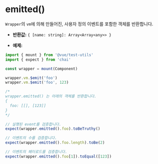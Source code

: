# emitted()

`Wrapper`의 `vm`에 의해 만들어진, 사용자 정의 이벤트를 포함한 객체를 반환합니다.

- **반환값:** `{ [name: string]: Array<Array<any>> }`

- **예제:**

```js
import { mount } from '@vue/test-utils'
import { expect } from 'chai'

const wrapper = mount(Component)

wrapper.vm.$emit('foo')
wrapper.vm.$emit('foo', 123)

/*
wrapper.emitted() 는 아래의 객체를 반환합니다.
{
  foo: [[], [123]]
}
*/

// 실행된 event를 검증합니다.
expect(wrapper.emitted().foo).toBeTruthy()

// 이벤트의 수를 검증합니다.
expect(wrapper.emitted().foo.length).toBe(2)

// 이벤트의 페이로드를 검증합니다.
expect(wrapper.emitted().foo[1]).toEqual([123])
```
